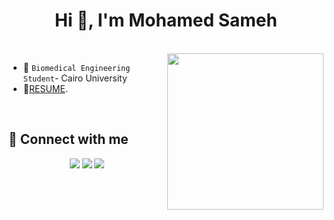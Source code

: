 <h1 align="center">Hi 👋, I'm Mohamed Sameh</h1>
<br>
<img align="right" src="https://user-images.githubusercontent.com/63050133/156676671-d5b2e362-97d4-4404-9447-dd71ddfea82f.gif" width = 250px/>

- :school: `Biomedical Engineering Student`- Cairo University
- :thinking:[RESUME](https://drive.google.com/file/d/1SxIGoPg8F4o3jOHwA8dxti8eppTw43Wf/view?usp=sharing).
<br>

## 📩 Connect with me
<p align="center">
    <a href="mailto:mohamedsamehmohamedzaki@gmail.com" title="Gmail"><img src="https://img.shields.io/badge/gmail-%23F05033.svg?style=for-the-badge&logo=gmail&logoColor=white"/></a>  
<a href="https://www.facebook.com/mohamed.sameh.12.9.2000" title="Facebook"><img src="https://img.shields.io/badge/Facebook-%231877F2.svg?style=for-the-badge&logo=Facebook&logoColor=white"/></a>
    <a href="linkedin.com/in/mohamedsamehmohamedzaki" title="LinkedIn"><img src="https://img.shields.io/badge/linkedin-%230077B5.svg?style=for-the-badge&logo=linkedin&logoColor=white"/></a>  
</p>
